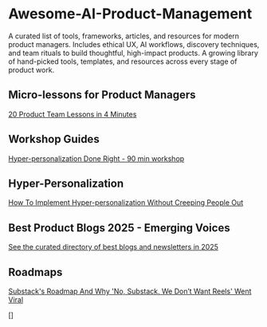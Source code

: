 # Awesome-AI-Product-Management
A curated list of tools, frameworks, articles, and resources for modern product managers. Includes ethical UX, AI workflows, discovery techniques, and team rituals to build thoughtful, high-impact products.
A growing library of hand-picked tools, templates, and resources across every stage of product work.

## Micro-lessons for Product Managers
[20 Product Team Lessons in 4 Minutes](https://karozieminski.substack.com/p/20-product-team-lessons-in-4-minutes)

## Workshop Guides
[Hyper-personalization Done Right - 90 min workshop](https://productwithattitude.gumroad.com/l/personalizationworkshop1)

## Hyper-Personalization
[How To Implement Hyper-personalization Without Creeping People Out](https://karozieminski.substack.com/p/how-to-implement-hyper-personalization)


## Best Product Blogs 2025 - Emerging Voices

[See the curated directory of best blogs and newsletters in 2025](https://karozieminski.substack.com/p/are-you-a-product-person-lost-on)

## Roadmaps
[Substack's Roadmap And Why 'No, Substack, We Don’t Want Reels' Went Viral](https://karozieminski.substack.com/p/substacks-product-roadmap-why-no)

[]
